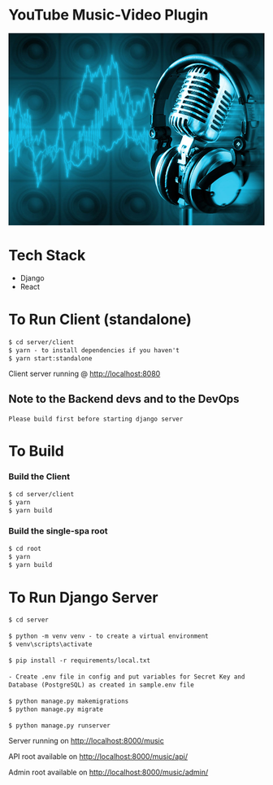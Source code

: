 # YouTube Music-Video Plugin

![music image](./server/readme-image.jpg)

# Tech Stack

- Django
- React

# To Run Client (standalone)

    $ cd server/client
    $ yarn - to install dependencies if you haven't
    $ yarn start:standalone

Client server running @ <a href='http://localhost:8080'>http://localhost:8080</a>

## Note to the Backend devs and to the DevOps

    Please build first before starting django server

# To Build

### Build the Client

    $ cd server/client
    $ yarn
    $ yarn build

### Build the single-spa root

    $ cd root
    $ yarn
    $ yarn build

# To Run Django Server

    $ cd server

    $ python -m venv venv - to create a virtual environment
    $ venv\scripts\activate

    $ pip install -r requirements/local.txt

    - Create .env file in config and put variables for Secret Key and Database (PostgreSQL) as created in sample.env file

    $ python manage.py makemigrations
    $ python manage.py migrate

    $ python manage.py runserver

Server running on <a href='http://localhost:8000'>http://localhost:8000/music</a>

API root available on <a href='http://localhost:8000/music/api/'>http://localhost:8000/music/api/</a>

Admin root available on <a href='http://localhost:8000/music/admin/'>http://localhost:8000/music/admin/</a>
